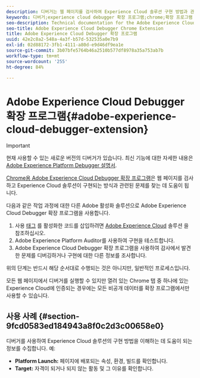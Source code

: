 ```yaml
---
description: 디버거는 웹 페이지를 검사하여 Experience Cloud 솔루션 구현 방법과 관련된 문제를 찾는 데 도움을 줍니다.
keywords: 디버거;experience cloud debugger 확장 프로그램;chrome;확장 프로그램
seo-description: Technical documentation for the Adobe Experience Cloud Debugger Chrome Extension - examine your web pages and understand problems with your Experience Cloud solution mplementations
seo-title: Adobe Experience Cloud Debugger Chrome Extension
title: Adobe Experience Cloud Debugger 확장 프로그램
uuid: 42e2c8a2-548a-4a3f-b57d-532535a0e7b9
exl-id: 02d88172-3fb1-4111-a80d-e9d46df9ea1e
source-git-commit: 3b07bfe5764b46a2510b577df8978a35a753ab7b
workflow-type: tm+mt
source-wordcount: '255'
ht-degree: 84%

---
```


# Adobe Experience Cloud Debugger 확장 프로그램{#adobe-experience-cloud-debugger-extension}

>[!IMPORTANT]
>
>현재 사용할 수 있는 새로운 버전의 디버거가 있습니다. 최신 기능에 대한 자세한 내용은 [Adobe Experience Platform Debugger 설명서](../debugger2/experience-cloud-debugger.md).

[Chrome용 Adobe Experience Cloud Debugger 확장 프로그램](https://chrome.google.com/webstore/detail/adobe-experience-platform/bfnnokhpnncpkdmbokanobigaccjkpob)은 웹 페이지를 검사하고 Experience Cloud 솔루션이 구현되는 방식과 관련된 문제를 찾는 데 도움이 됩니다.

다음과 같은 작업 과정에 대한 다른 Adobe 활성화 솔루션으로 Adobe Experience Cloud Debugger 확장 프로그램을 사용합니다.

1. 사용 [태그](https://experienceleague.adobe.com/docs/launch/using/home.html?lang=ko-KR) 를 활성화한 코드를 삽입하려면 [Adobe Experience Cloud](https://experienceleague.adobe.com/docs/home.html) 솔루션 을 참조하십시오.
1. Adobe Experience Platform Auditor를 사용하여 구현을 테스트합니다.
1. Adobe Experience Cloud Debugger 확장 프로그램을 사용하여 감사에서 발견한 문제를 디버깅하거나 구현에 대한 다른 정보를 조사합니다.

위의 단계는 반드시 해당 순서대로 수행되는 것은 아니지만, 일반적인 프로세스입니다.

모든 웹 페이지에서 디버거를 실행할 수 있지만 열려 있는 Chrome 탭 중 하나에 있는 Experience Cloud에 인증되는 경우에는 모든 비공개 데이터를 확장 프로그램에서만 사용할 수 있습니다.

## 사용 사례 {#section-9fcd0583ed184943a8f0c2d3c00658e0}

디버거를 사용하여 Experience Cloud 솔루션의 구현 방법을 이해하는 데 도움이 되는 정보를 수집합니다. 예:

* **Platform Launch:** 페이지에 배포되는 속성, 환경, 빌드를 확인합니다.
* **Target:** 자격이 되거나 되지 않는 활동 및 그 이유를 확인합니다.
